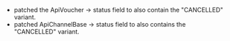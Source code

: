 - patched the ApiVoucher -> status field to also contain the "CANCELLED" variant.
- patched ApiChannelBase -> status field to also contains the "CANCELLED" variant.
